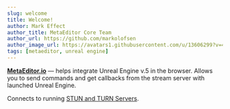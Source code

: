 ```yaml
---
slug: welcome
title: Welcome!
author: Mark Effect
author_title: MetaEditor Core Team
author_url: https://github.com/markolofsen
author_image_url: https://avatars1.githubusercontent.com/u/13606299?v=4
tags: [metaeditor, unreal engine]
---
```


[**MetaEditor.io**](https://metaeditor.io/) — helps integrate Unreal Engine v.5 in the browser. Allows you to send commands and get callbacks from the stream server with launched Unreal Engine.

<!--truncate-->

Connects to running [STUN and TURN Servers](https://docs.unrealengine.com/4.27/en-US/SharingAndReleasing/PixelStreaming/Hosting/).
